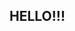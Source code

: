 ## HELLO!!!

<!--
**AaskaAdhikari/AaskaAdhikari** is a ✨ _special_ ✨ repository because its `README.md` (this file) appears on your GitHub profile.

Here are some ideas to get you started:
I'm currently a student at Leeds Beckett University and I'm studying Computer Science :)
- 🔭 I’m currently working on ...
- 🌱 I’m currently learning ...
- 👯 I’m looking to collaborate on ...
- 🤔 I’m looking for help with ...
- 💬 Ask me about ...
- 📫 How to reach me: ...
- 😄 Pronouns: ...
- ⚡ Fun fact: ...
-->
